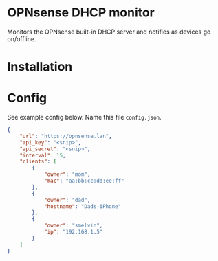 # OPNsense DHCP monitor

Monitors the OPNsense built-in DHCP server and notifies as devices go on/offline.

# Installation

<tbd>

# Config

See example config below. Name this file `config.json`.

```json
{
    "url": "https://opnsense.lan",
    "api_key": "<snip>",
    "api_secret": "<snip>",
    "interval": 15,
    "clients": [
        {
            "owner": "mom",
            "mac": "aa:bb:cc:dd:ee:ff"
        },
        {
            "owner": "dad",
            "hostname": "Dads-iPhone"
        },
        {
            "owner": "smelvin",
            "ip": "192.168.1.5"
        }
    ]
}
```
